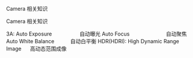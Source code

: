 Camera 相关知识

Camera 相关知识

3A:
Auto Exposure                   自动曝光
Auto Focus                         自动聚焦
Auto White Balance           自动白平衡
HDR(HDRI): High Dynamic Range Image      高动态范围成像
